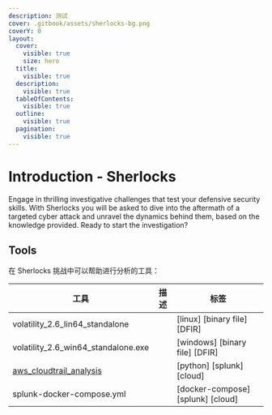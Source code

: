 ```yaml
---
description: 测试
cover: .gitbook/assets/sherlocks-bg.png
coverY: 0
layout:
  cover:
    visible: true
    size: hero
  title:
    visible: true
  description:
    visible: true
  tableOfContents:
    visible: true
  outline:
    visible: true
  pagination:
    visible: true
---
```


# Introduction - Sherlocks

Engage in thrilling investigative challenges that test your defensive security skills. With Sherlocks you will be asked to dive into the aftermath of a targeted cyber attack and unravel the dynamics behind them, based on the knowledge provided. Ready to start the investigation?



## Tools

在 Sherlocks 挑战中可以帮助进行分析的工具：

| 工具                                                         | 描述 | 标签                              |
| ------------------------------------------------------------ | ---- | --------------------------------- |
| volatility_2.6_lin64_standalone                              |      | [linux] [binary file] [DFIR]      |
| volatility_2.6_win64_standalone.exe                          |      | [windows] [binary file] [DFIR]    |
| [aws_cloudtrail_analysis](https://github.com/Broomey28/aws_cloudtrail_analysis) |      | [python] [splunk] [cloud]         |
| splunk-docker-compose.yml                                    |      | [docker-compose] [splunk] [cloud] |

